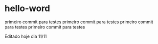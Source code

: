 # hello-word

primeiro commit para testes primeiro commit para testes primeiro commit para testes primeiro commit para testes

Editado hoje dia 11/11
